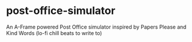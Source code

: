 # post-office-simulator
An A-Frame powered Post Office simulator inspired by Papers Please and Kind Words (lo-fi chill beats to write to)
